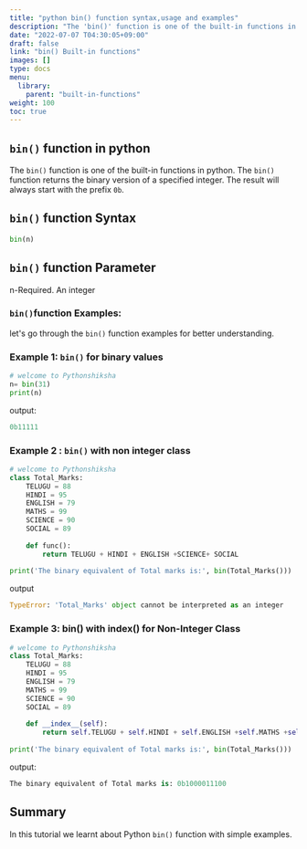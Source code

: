 ```yaml
---
title: "python bin() function syntax,usage and examples"
description: "The 'bin()' function is one of the built-in functions in python"
date: "2022-07-07 T04:30:05+09:00"
draft: false
link: "bin() Built-in functions"
images: []
type: docs
menu:
  library:
    parent: "built-in-functions"
weight: 100
toc: true
---
```

## `bin()` function in python

The `bin()` function is one of the built-in functions in python.
The `bin()` function returns the binary version of a specified integer.
The result will always start with the prefix `0b`.

## `bin()` function Syntax

```python
bin(n)
```
## `bin()` function Parameter 
n-Required. An integer

### `bin()`function Examples:
let's go through the `bin()` function examples for better understanding.

### Example 1: `bin()` for binary values

```python
# welcome to Pythonshiksha
n= bin(31)
print(n)
```
output:

```python
0b11111
```
### Example 2 : `bin()` with non integer class

```python
# welcome to Pythonshiksha
class Total_Marks:
    TELUGU = 88
    HINDI = 95
    ENGLISH = 79
    MATHS = 99
    SCIENCE = 90
    SOCIAL = 89
    
    def func():
        return TELUGU + HINDI + ENGLISH +SCIENCE+ SOCIAL
        
print('The binary equivalent of Total marks is:', bin(Total_Marks()))
```
output

```python
TypeError: 'Total_Marks' object cannot be interpreted as an integer
```
### Example 3: bin() with __index__() for Non-Integer Class

```python
# welcome to Pythonshiksha
class Total_Marks:
    TELUGU = 88
    HINDI = 95
    ENGLISH = 79
    MATHS = 99
    SCIENCE = 90
    SOCIAL = 89
    
    def __index__(self):
        return self.TELUGU + self.HINDI + self.ENGLISH +self.MATHS +self.SCIENCE+ self.SOCIAL
        
print('The binary equivalent of Total marks is:', bin(Total_Marks()))
```
output:

```python
The binary equivalent of Total marks is: 0b1000011100
```

## Summary 
In this tutorial we learnt about Python `bin()` function with simple examples.





